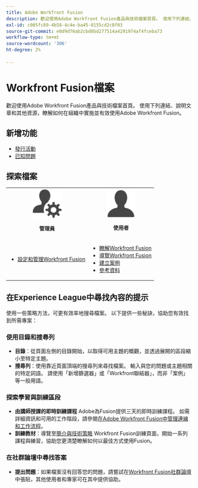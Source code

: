 ```yaml
---
title: Adobe Workfront Fusion
description: 歡迎使用Adobe Workfront Fusion產品與技術檔案首頁。 使用下列連結、說明文章和其他資源，瞭解如何在組織中實施並有效使用Adobe Workfront Fusion。
exl-id: c005fc89-4b58-4c4e-ba45-0155cd2c8f03
source-git-commit: e0d9d76ab2cbd8bd277514a4291974af4fceba73
workflow-type: tm+mt
source-wordcount: '306'
ht-degree: 2%

---
```


# Workfront Fusion檔案

歡迎使用Adobe Workfront Fusion產品與技術檔案首頁。 使用下列連結、說明文章和其他資源，瞭解如何在組織中實施並有效使用Adobe Workfront Fusion。

## 新增功能

* [發行活動](/help/workfront-fusion/fusion-product-releases/fusion-release-activity.md)
* [已知問題](https://experienceleague.adobe.com/en/docs/workfront-known-issues/issues/fusion/workfrontfusion)

## 探索檔案

<table>

<tr>
    <td style="text-align: center;"><img src="assets/admin-icon.png" style="width: 80px; height: 80px;"><p><b>管理員</b></p></td>
    <td style="text-align: center;"><img src="assets/users-icon.png" style="width: 75px; height: 75px;"><p><b>使用者</b></p></td>
  </tr>
  <tr>
    <td>
    <ul>
    <li><a href="/help/workfront-fusion/set-up-and-manage-workfront-fusion/set-up-and-manage-workfront-fusion-toc.md">設定和管理Workfront Fusion</a></li>
    </ul>
 </td>
    <td>
        <ul>
        <li><a href="/help/workfront-fusion/get-started-with-fusion/understand-fusion/understand-fusion-toc.md">瞭解Workfront Fusion</a></li>
        <li><a href="/help/workfront-fusion/get-started-with-fusion/navigate-fusion/navigate-workfront-fusion.md">導覽Workfront Fusion</a></li>
        <li><a href="/help/workfront-fusion/create-scenarios/create-scenarios-toc.md">建立案例</a></li>
        <li><a href="/help/workfront-fusion/references/references-toc.md">參考資料</a></li>
        </ul>
    </td>
  </tr>
</table>

## 在Experience League中尋找內容的提示

使用一些策略方法，可更有效率地搜尋檔案。 以下提供一些秘訣，協助您有效找到所需專案：

### 使用目錄和搜尋列

* **目錄**：從頁面左側的目錄開始，以取得可用主題的概觀，並透過展開的區段縮小至特定主題。
* **搜尋列**：使用靠近頁面頂端的搜尋列來尋找檔案。 輸入與您的問題或主題相關的特定詞語。 請使用「新增篩選器」或「Workfront聯結器」，而非「案例」等一般用語。

### 探索學習與訓練區段

* **由講師授課的即時訓練課程** Adobe為Fusion提供三天的即時訓練課程。 如需詳細資訊和可用的工作階段，請參閱[在Adobe Workfront Fusion中管理連線和工作流程](https://learning.adobe.com/courses/adobe_workfront/cours000000000098121.html)。
* **訓練教材**：導覽至[簡介與技術策略](https://experienceleague.adobe.com/en/docs/workfront-learn/tutorials-workfront/fusion/welcome-to-workfront-fusion/introduction-and-tech-strategy) Workfront Fusion訓練頁面，開始一系列課程與練習，協助您更清楚瞭解如何以最佳方式使用Fusion。

### 在社群論壇中尋找答案

* **提出問題**：如果檔案沒有回答您的問題，請嘗試在[Workfront Fusion社群論壇](https://experienceleaguecommunities.adobe.com/t5/workfront-fusion/ct-p/workfront-fusion-2)中張貼，其他使用者和專家可在其中提供協助。
